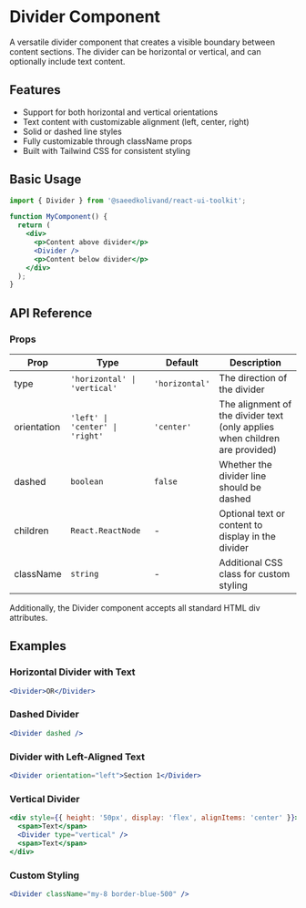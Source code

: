 # Divider Component

A versatile divider component that creates a visible boundary between content sections. The divider can be horizontal or vertical, and can optionally include text content.

## Features

- Support for both horizontal and vertical orientations
- Text content with customizable alignment (left, center, right)
- Solid or dashed line styles
- Fully customizable through className props
- Built with Tailwind CSS for consistent styling

## Basic Usage

```jsx
import { Divider } from '@saeedkolivand/react-ui-toolkit';

function MyComponent() {
  return (
    <div>
      <p>Content above divider</p>
      <Divider />
      <p>Content below divider</p>
    </div>
  );
}
```

## API Reference

### Props

| Prop | Type | Default | Description |
|------|------|---------|-------------|
| type | `'horizontal' \| 'vertical'` | `'horizontal'` | The direction of the divider |
| orientation | `'left' \| 'center' \| 'right'` | `'center'` | The alignment of the divider text (only applies when children are provided) |
| dashed | `boolean` | `false` | Whether the divider line should be dashed |
| children | `React.ReactNode` | - | Optional text or content to display in the divider |
| className | `string` | - | Additional CSS class for custom styling |

Additionally, the Divider component accepts all standard HTML div attributes.

## Examples

### Horizontal Divider with Text

```jsx
<Divider>OR</Divider>
```

### Dashed Divider

```jsx
<Divider dashed />
```

### Divider with Left-Aligned Text

```jsx
<Divider orientation="left">Section 1</Divider>
```

### Vertical Divider

```jsx
<div style={{ height: '50px', display: 'flex', alignItems: 'center' }}>
  <span>Text</span>
  <Divider type="vertical" />
  <span>Text</span>
</div>
```

### Custom Styling

```jsx
<Divider className="my-8 border-blue-500" />
```
